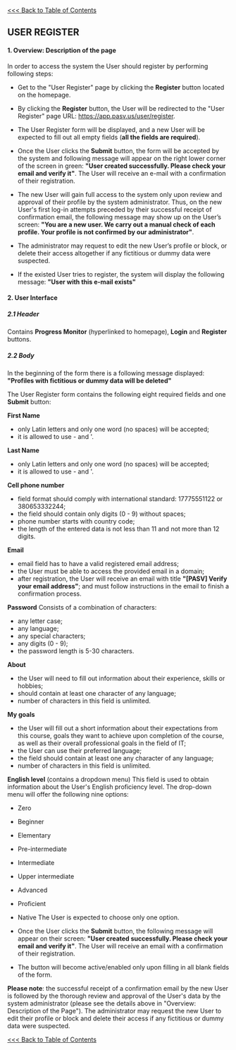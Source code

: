 [<<< Back to Table of Contents](index.md)
## USER REGISTER

 #### 1. Overview: Description of the page
   
In order to access the system the User should register by performing following steps:
* Get to the "User Register" page by clicking the **Register** button located on the homepage. 

* By clicking the **Register** button, the User will be redirected to the "User Register" page URL: 
  https://app.pasv.us/user/register.
  
* The User Register form will be displayed, and a new User will be expected to fill out all empty fields 
  (**all the fields are required**).
  
* Once the User clicks the **Submit** button, the form will be accepted by the system and following message 
  will appear on the right lower corner of the screen in green: 
  **"User created successfully. Please check your email and verify it"**. The User will receive an e-mail with a confirmation of their registration.
   
* The new User will gain full access to the system only upon review and approval of their profile by
  the system administrator. Thus, on the new User's first log-in attempts preceded by their successful receipt of 
  confirmation email, the following message may show up on the User’s screen: 
  **"You are a new user. We carry out a manual check of each profile. Your profile is not confirmed by our administrator"**.
 
* The administrator may request to edit the new User’s profile or block, or delete their access altogether if any fictitious 
  or dummy data were suspected.
    
* If the existed User tries to register, the system will display the following message:
  **"User with this e-mail exists"**

#### 2. User Interface
##### 2.1 Header 
Contains **Progress Monitor** (hyperlinked to homepage), **Login** and **Register** buttons.

##### 2.2 Body
In the beginning of the form there is a following message displayed:
**"Profiles with fictitious or dummy data will be deleted"** 

The User Register form contains the following eight required fields and one **Submit** button: 

**First Name** 
* only Latin letters and only one word (no spaces) will be accepted;
* it is allowed to use - and '.

**Last Name**
* only Latin letters and only one word (no spaces) will be accepted;
* it is allowed to use - and '.   

**Cell phone number**
* field format should comply with international standard: 17775551122 or 380653332244;
* the field should contain only digits (0 - 9) without spaces;
* phone number starts with country code;
* the length of the entered data is not less than 11 and not more than 12 digits.

**Email**
* email field has to have a valid registered email address;
* the User must be able to access the provided email in a domain;
* after registration, the User will receive an email with title **"[PASV] Verify your email address"**; 
  and must follow instructions in the email to finish a confirmation process.

**Password**
Consists of a combination of characters:
* any letter case;
* any language;
* any special characters;
* any digits (0 - 9);
* the password length is 5-30 characters.

**About**
* the User will need to fill out information about their experience, skills or hobbies;
* should contain at least one character of any language;
* number of characters in this field is unlimited.
   
**My goals**
* the User will fill out a short information about their expectations from this course, goals they want to achieve
  upon completion of the course, as well as their overall professional goals in the field of IT;
* the User can use their preferred language;
* the field should contain at least one any character of any language;
* number of characters in this field is unlimited.

**English level** (contains a dropdown menu)
 This field is used to obtain information about the User's English proficiency level. The drop-down menu will offer the
 following nine options:
* Zero
* Beginner
* Elementary
* Pre-intermediate
* Intermediate
* Upper intermediate
* Advanced
* Proficient
* Native
  The User is expected to choose only one option. 
 
* Once the User clicks the **Submit** button, the following message will appear on their screen: 
  **"User created successfully. Please check your email and verify it"**. The User will receive an email with a confirmation
  of their registration.
* The button will become active/enabled only upon filling in all blank fields of the form. 

 **Please note**: the successful receipt of a confirmation email by the new User is followed by 
  the thorough review and approval of the User's data by the system administrator (please see the details above in 
 "Overview: Description of the Page"). The administrator may request the new User to edit their profile or block
  and delete their access if any fictitious or dummy data were suspected. 
  
[<<< Back to Table of Contents](index.md)